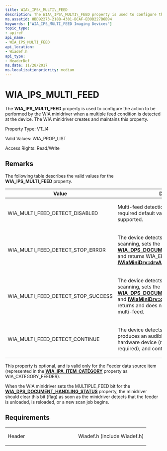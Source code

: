 ```yaml
---
title: WIA\_IPS\_MULTI\_FEED
description: The WIA\_IPS\_MULTI\_FEED property is used to configure the action to be performed by the WIA minidriver when a multiple feed condition is detected at the device. The WIA minidriver creates and maintains this property.
ms.assetid: 8BD92273-218B-4381-BCAF-ED9D227B6B94
keywords: ["WIA_IPS_MULTI_FEED Imaging Devices"]
topic_type:
- apiref
api_name:
- WIA_IPS_MULTI_FEED
api_location:
- Wiadef.h
api_type:
- HeaderDef
ms.date: 11/28/2017
ms.localizationpriority: medium
---
```


# WIA\_IPS\_MULTI\_FEED


The **WIA\_IPS\_MULTI\_FEED** property is used to configure the action to be performed by the WIA minidriver when a multiple feed condition is detected at the device. The WIA minidriver creates and maintains this property.




Property Type: VT\_I4

Valid Values: WIA\_PROP\_LIST

Access Rights: Read/Write

Remarks
-------

The following table describes the valid values for the **WIA\_IPS\_MULTI\_FEED** property.

<table>
<colgroup>
<col width="50%" />
<col width="50%" />
</colgroup>
<thead>
<tr class="header">
<th>Value</th>
<th>Definition</th>
</tr>
</thead>
<tbody>
<tr class="odd">
<td><p>WIA_MULTI_FEED_DETECT_DISABLED</p></td>
<td><p>Multi-feed detection is disabled. This is the required default value if the property is supported.</p></td>
</tr>
<tr class="even">
<td><p>WIA_MULTI_FEED_DETECT_STOP_ERROR</p></td>
<td><p>The device detects multi-feed, stops scanning, sets the MULTIPLE_FEED bit for <a href="wia-dps-document-handling-status.md" data-raw-source="[&lt;strong&gt;WIA_DPS_DOCUMENT_HANDLING_STATUS&lt;/strong&gt;](wia-dps-document-handling-status.md)"><strong>WIA_DPS_DOCUMENT_HANDLING_STATUS</strong></a>, and returns WIA_ERROR_MULTI_FEED to <a href="/windows-hardware/drivers/ddi/wiamindr_lh/nf-wiamindr_lh-iwiaminidrv-drvacquireitemdata" data-raw-source="[&lt;strong&gt;IWiaMiniDrv::drvAcquireItemData&lt;/strong&gt;](/windows-hardware/drivers/ddi/wiamindr_lh/nf-wiamindr_lh-iwiaminidrv-drvacquireitemdata)"><strong>IWiaMiniDrv::drvAcquireItemData</strong></a>.</p></td>
</tr>
<tr class="odd">
<td><p>WIA_MULTI_FEED_DETECT_STOP_SUCCESS</p></td>
<td><p>The device detects multi-feed, stops scanning, sets the MULTIPLE_FEED bit for <a href="wia-dps-document-handling-status.md" data-raw-source="[&lt;strong&gt;WIA_DPS_DOCUMENT_HANDLING_STATUS&lt;/strong&gt;](wia-dps-document-handling-status.md)"><strong>WIA_DPS_DOCUMENT_HANDLING_STATUS</strong></a>, and <a href="/windows-hardware/drivers/ddi/wiamindr_lh/nf-wiamindr_lh-iwiaminidrv-drvacquireitemdata" data-raw-source="[&lt;strong&gt;IWiaMiniDrv::drvAcquireItemData&lt;/strong&gt;](/windows-hardware/drivers/ddi/wiamindr_lh/nf-wiamindr_lh-iwiaminidrv-drvacquireitemdata)"><strong>IWiaMiniDrv::drvAcquireItemData</strong></a> returns and does not fail because of the multi-feed.</p></td>
</tr>
<tr class="even">
<td><p>WIA_MULTI_FEED_DETECT_CONTINUE</p></td>
<td><p>The device detects multi-feed, beeps or produces an audible or visible signal at the hardware device (recommended but not required), and continues scanning.</p></td>
</tr>
</tbody>
</table>

 

This property is optional, and is valid only for the Feeder data source item (represented in the [**WIA\_IPA\_ITEM\_CATEGORY**](wia-ipa-item-category.md) property as WIA\_CATEGORY\_FEEDER).

When the WIA minidriver sets the MULTIPLE\_FEED bit for the [**WIA\_DPS\_DOCUMENT\_HANDLING\_STATUS**](wia-dps-document-handling-status.md) property, the minidriver should clear this bit (flag) as soon as the minidriver detects that the feeder is unloaded, is reloaded, or a new scan job begins.

Requirements
------------

<table>
<colgroup>
<col width="50%" />
<col width="50%" />
</colgroup>
<tbody>
<tr class="odd">
<td><p>Header</p></td>
<td>Wiadef.h (include Wiadef.h)</td>
</tr>
</tbody>
</table>

